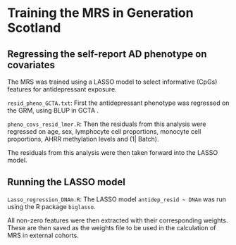 # Training the MRS in Generation Scotland 

## Regressing the self-report AD phenotype on  covariates 

The MRS was trained using a LASSO model to select informative (CpGs) features for antidepressant exposure. 

`resid_pheno_GCTA.txt`: First the antidepressant phenotype was regressed on the GRM, using BLUP in GCTA . 

`pheno_covs_resid_lmer.R`: Then the residuals from this analysis were regressed on age, sex, lymphocyte cell proportions, monocyte cell proportions, AHRR methylation levels and (1| Batch). 

The residuals from this analysis were then taken forward into the LASSO model. 

## Running the LASSO model 

`Lasso_regression_DNAm.R`: The LASSO model `antidep_resid ~ DNAm` was run using the R package `biglasso`. 

 All non-zero features were then extracted with their corresponding weights. These are then saved as the weights file to be used in the calculation of MRS in external cohorts. 
